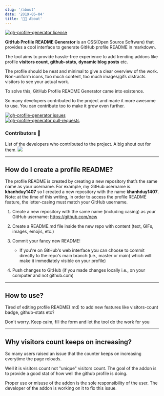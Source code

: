 ```yaml
---
slug: '/about'
date: '2019-05-04'
title: '👨‍💻 About'
---
```


<a href="https://github.com/khanhduy1407/gh-profile-generator/blob/master/LICENSE" target="blank">
<img src="https://img.shields.io/github/license/khanhduy1407/gh-profile-generator?style=flat-square" alt="gh-profile-generator license" />
</a>

**GitHub Profile README Generator** is an OSS(Open Source Software) that provides a cool interface to generate GitHub profile README in markdown.

The tool aims to provide hassle-free experience to add trending addons like profile **visitors count**, **github-stats**, **dynamic blog posts** etc.

The profile should be neat and minimal to give a clear overview of the work. Non-uniform icons, too much content, too much images/gifs distracts visitors to see your actual work.

To solve this, GitHub Profile README Generator came into existence.

So many developers contributed to the project and made it more awesome to use. You can contribute too to make it grow even further.

<p align="left">
<a href="https://github.com/khanhduy1407/gh-profile-generator/issues" target="blank">
<img src="https://img.shields.io/github/issues/khanhduy1407/gh-profile-generator?style=flat-square" alt="gh-profile-generator issues"/>
</a>
<br>
<a href="https://github.com/khanhduy1407/gh-profile-generator/pulls" target="blank">
<img src="https://img.shields.io/github/issues-pr/khanhduy1407/gh-profile-generator?style=flat-square" alt="gh-profile-generator pull-requests"/>
</a>
</p>

### Contributors 🙏

List of the developers who contributed to the project. A big shout out for them.
<a href="https://github.com/khanhduy1407/gh-profile-generator/graphs/contributors">
<img src="https://contributors-img.web.app/image?repo=khanhduy1407/gh-profile-generator" />
</a>

<hr/>

## How do I create a profile README?

The profile README is created by creating a new repository that’s the same name as your username. For example, my GitHub username is **khanhduy1407** so I created a new repository with the name **khanhduy1407**. Note: at the time of this writing, in order to access the profile README feature, the letter-casing must match your GitHub username.

1. Create a new repository with the same name (including casing) as your GitHub username: https://github.com/new

2. Create a README.md file inside the new repo with content (text, GIFs, images, emojis, etc.)

3. Commit your fancy new README!
   - If you're on GitHub's web interface you can choose to commit directly to the repo's main branch (i.e., master or main) which will make it immediately visible on your profile)
4. Push changes to GitHub (if you made changes locally i.e., on your computer and not github.com)
<hr/>

## How to use?

Tired of editing profile README(.md) to add new features like visitors-count badge, github-stats etc?

Don't worry. Keep calm, fill the form and let the tool do the work for you

<hr/>

## Why visitors count keeps on increasing?

So many users raised an issue that the counter keeps on increasing everytime the page reloads.

Well it is visitors count not "unique" visitors count. The goal of the addon is to provide a good stat of how well the github profile is doing.

Proper use or misuse of the addon is the sole responsibility of the user. The developer of the addon is working on it to fix this issue.
